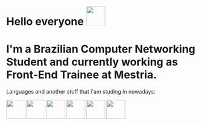 
 # Hello everyone <img align="rigth" width="50" height="50" src="https://images.emojiterra.com/google/android-11/512px/1f525.png"> 
 # I'm a Brazilian Computer Networking Student and currently working as Front-End Trainee at Mestria.
 
  Languages and another stuff that i'am studing in nowadays:
 
 <img align="left" width="50" height="50" src="https://cdn.freebiesupply.com/logos/large/2x/react-1-logo-png-transparent.png">
 <img align="left" width="50" height="50" src="https://fei.edu.br/~gwachs/disciplinas/CC4670/slides/Aula05/slides/images/react_native_logo.png">
 <img align="left" width="50" height="50" src="https://upload.wikimedia.org/wikipedia/commons/thumb/9/99/Unofficial_JavaScript_logo_2.svg/480px-Unofficial_JavaScript_logo_2.svg.png">
 <img align="left" width="50" height="50" src="https://image.flaticon.com/icons/png/512/919/919826.png">
 <img align="left" width="50" height="50" src="https://mauriciomikulski.github.io/img/logos/html.png">
 <img align="left" width="50" height="50" src="https://brandslogos.com/wp-content/uploads/thumbs/php-logo-vector.svg">

 

